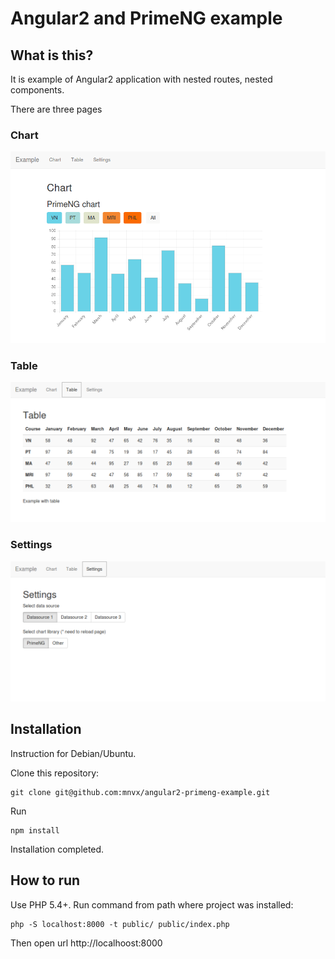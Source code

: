 # Angular2 and PrimeNG example

## What is this?

It is example of Angular2 application with nested routes, nested components.

There are three pages

### Chart

![Chart](doc/chart.png "Page with chart")

### Table

![Chart](doc/table.png "Page with table data")

### Settings

![Chart](doc/settings.png "Page with settings")

## Installation

Instruction for Debian/Ubuntu.

Clone this repository:

```
git clone git@github.com:mnvx/angular2-primeng-example.git
```

Run

```
npm install
```


Installation completed.

## How to run

Use PHP 5.4+. Run command from path where project was installed: 

```
php -S localhost:8000 -t public/ public/index.php
```

Then open url http://localhoost:8000
